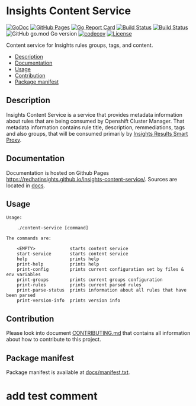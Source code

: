 # Insights Content Service

[![GoDoc](https://godoc.org/github.com/RedHatInsights/insights-content-service?status.svg)](https://godoc.org/github.com/RedHatInsights/insights-content-service)
[![GitHub Pages](https://img.shields.io/badge/%20-GitHub%20Pages-informational)](https://redhatinsights.github.io/insights-content-service/)
[![Go Report Card](https://goreportcard.com/badge/github.com/RedHatInsights/insights-content-service)](https://goreportcard.com/report/github.com/RedHatInsights/insights-content-service)
[![Build Status](https://ci.ext.devshift.net/buildStatus/icon?job=RedHatInsights-insights-content-service-gh-build-master)](https://ci.ext.devshift.net/job/RedHatInsights-insights-content-service-gh-build-master/)
[![Build Status](https://travis-ci.org/RedHatInsights/insights-content-service.svg?branch=master)](https://travis-ci.org/RedHatInsights/insights-content-service)
![GitHub go.mod Go version](https://img.shields.io/github/go-mod/go-version/RedHatInsights/insights-content-service)
[![codecov](https://codecov.io/gh/RedHatInsights/insights-content-service/branch/master/graph/badge.svg)](https://codecov.io/gh/RedHatInsights/insights-content-service)
[![License](https://img.shields.io/badge/license-Apache-blue)](https://github.com/RedHatInsights/insights-content-service/blob/master/LICENSE)

Content service for Insights rules groups, tags, and content.

<!-- vim-markdown-toc GFM -->

* [Description](#description)
* [Documentation](#documentation)
* [Usage](#usage)
* [Contribution](#contribution)
* [Package manifest](#package-manifest)

<!-- vim-markdown-toc -->



## Description

Insights Content Service is a service that provides metadata information about rules that are being
consumed by Openshift Cluster Manager. That metadata information contains rule title, description,
remmediations, tags and also groups, that will be consumed primarily by
[Insights Results Smart Proxy](https://github.com/RedHatInsights/insights-results-smart-proxy).

## Documentation

Documentation is hosted on Github Pages <https://redhatinsights.github.io/insights-content-service/>.
Sources are located in [docs](https://github.com/RedHatInsights/insights-content-service/tree/master/docs).

## Usage

```
Usage:

    ./content-service [command]

The commands are:

    <EMPTY>             starts content service
    start-service       starts content service
    help                prints help
    print-help          prints help
    print-config        prints current configuration set by files & env variables
    print-groups        prints current groups configuration
    print-rules         prints current parsed rules
    print-parse-status  prints information about all rules that have been parsed
    print-version-info  prints version info

```

## Contribution

Please look into document [CONTRIBUTING.md](CONTRIBUTING.md) that contains all information about how to
contribute to this project.

## Package manifest

Package manifest is available at [docs/manifest.txt](docs/manifest.txt).

# add test comment
